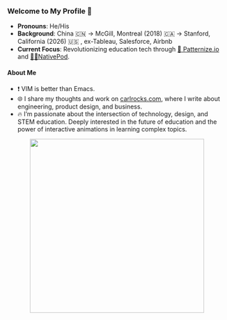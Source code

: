### Welcome to My Profile 👋  

- **Pronouns**: He/His  
- **Background**: China 🇨🇳 → McGill, Montreal (2018) 🇨🇦 → Stanford, California (2026) 🇺🇸 , ex-Tableau, Salesforce, Airbnb
- **Current Focus**: Revolutionizing education tech through [🚀 Patternize.io](https://patternize.github.io) and [👂🏻NativePod](https://nativepod.co/).


#### **About Me**
- ❗ VIM is better than Emacs.
- 🌐 I share my thoughts and work on [carlrocks.com](https://www.carlrocks.com), where I write about engineering, product design, and business.
- 🔥 I’m passionate about the intersection of technology, design, and STEM education. Deeply interested in the future of education and the power of interactive animations in learning complex topics.

<div align="center">
  <img src="https://readme-daily-quotes.vercel.app/api?author=Steve+Jobs&quote=The+ones+who+are+crazy+enough+to+think+that+they+can+change+the+world,+are+the+ones+who+do." width="400">
</div>
